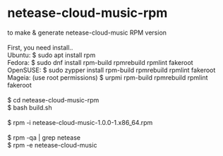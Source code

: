 # netease-cloud-music-rpm
to make & generate netease-cloud-music RPM version<br><br>
First, you need install..<br>
Ubuntu: $ sudo apt install rpm<br>
Fedora: $ sudo dnf install rpm-build rpmrebuild rpmlint fakeroot<br>
OpenSUSE: $ sudo zypper install rpm-build rpmrebuild rpmlint fakeroot<br>
Mageia: (use root permissions) $ urpmi rpm-build rpmrebuild rpmlint fakeroot<br><br>
$ cd netease-cloud-music-rpm<br>
$ bash build.sh<br><br>
$ rpm -i netease-cloud-music-1.0.0-1.x86_64.rpm<br><br>
$ rpm -qa | grep netease<br>
$ rpm -e netease-cloud-music
